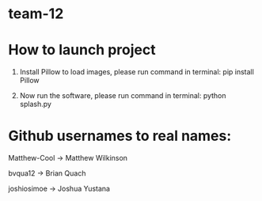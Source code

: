 # team-12

# How to launch project

1. Install Pillow to load images, please run command in terminal:
pip install Pillow

2. Now run the software, please run command in terminal:
python splash.py

# Github usernames to real names:
Matthew-Cool -> Matthew Wilkinson

bvqua12 -> Brian Quach

joshiosimoe -> Joshua Yustana
